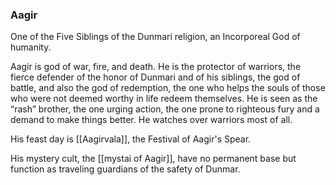 ### Aagir

One of the Five Siblings of the Dunmari religion, an Incorporeal God of humanity. 

Aagir is god of war, fire, and death. He is the protector of warriors, the fierce defender of the honor of Dunmari and of his siblings, the god of battle, and also the god of redemption, the one who helps the souls of those who were not deemed worthy in life redeem themselves. He is seen as the “rash” brother, the one urging action, the one prone to righteous fury and a demand to make things better. He watches over warriors most of all.

His feast day is [[Aagirvala]], the Festival of Aagir's Spear. 

His mystery cult, the [[mystai of Aagir]], have no permanent base but function as traveling guardians of the safety of Dunmar. 